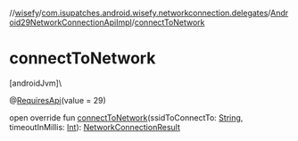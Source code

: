 //[wisefy](../../../index.md)/[com.isupatches.android.wisefy.networkconnection.delegates](../index.md)/[Android29NetworkConnectionApiImpl](index.md)/[connectToNetwork](connect-to-network.md)

# connectToNetwork

[androidJvm]\

@[RequiresApi](https://developer.android.com/reference/kotlin/androidx/annotation/RequiresApi.html)(value = 29)

open override fun [connectToNetwork](connect-to-network.md)(ssidToConnectTo: [String](https://kotlinlang.org/api/latest/jvm/stdlib/kotlin/-string/index.html), timeoutInMillis: [Int](https://kotlinlang.org/api/latest/jvm/stdlib/kotlin/-int/index.html)): [NetworkConnectionResult](../../com.isupatches.android.wisefy.networkconnection.entities/-network-connection-result/index.md)

